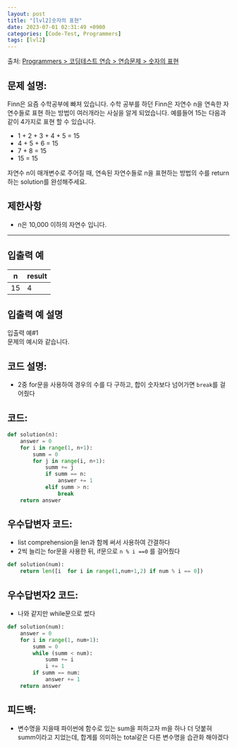 ```yaml
---
layout: post
title: "[lvl2]숫자의 표현"
date: 2023-07-01 02:31:49 +0900
categories: [Code-Test, Programmers]
tags: [lvl2]
---
```


출처: [Programmers > 코딩테스트 연습 > 연습문제 > 숫자의 표현](https://school.programmers.co.kr/learn/courses/30/lessons/12924)

## 문제 설명:

Finn은 요즘 수학공부에 빠져 있습니다. 수학 공부를 하던 Finn은 자연수 n을 연속한 자연수들로 표현 하는 방법이 여러개라는 사실을 알게 되었습니다. 예를들어 15는 다음과 같이 4가지로 표현 할 수 있습니다.

- 1 + 2 + 3 + 4 + 5 = 15
- 4 + 5 + 6 = 15
- 7 + 8 = 15
- 15 = 15

자연수 n이 매개변수로 주어질 때, 연속된 자연수들로 n을 표현하는 방법의 수를 return하는 solution를 완성해주세요.

## 제한사항

- n은 10,000 이하의 자연수 입니다.

---

## 입출력 예

|n|result|
|---|---|
|15|4|

## 입출력 예 설명

입출력 예#1  
문제의 예시와 같습니다.

## 코드 설명:
- 2중 for문을 사용하여 경우의 수를 다 구하고, 합이 숫자보다 넘어가면 `break`를 걸어줬다

## 코드:
```python
def solution(n):
    answer = 0
    for i in range(1, n+1):
        summ = 0
        for j in range(i, n+1):
            summ += j
            if summ == n: 
                answer += 1
            elif summ > n:
                break
    return answer
```

## 우수답변자 코드:
- list comprehension을 len과 함께 써서 사용하여 간결하다
- 2씩 늘리는 for문을 사용한 뒤, if문으로 `n % i ==0` 를 걸어줬다
```python
def solution(num):
    return len([i  for i in range(1,num+1,2) if num % i == 0])
```

## 우수답변자2 코드:
- 나와 같지만 while문으로 썼다
```python
def solution(num):
    answer = 0
    for i in range(1, num+1):
        summ = 0
        while (summ < num):
            summ += i
            i += 1
        if summ == num:
            answer += 1
    return answer
```

## 피드백:
- 변수명을 지을때 파이썬에 함수로 있는 sum을 피하고자 m을 하나 더 덧붙혀 summ이라고 지었는데, 합계를 의미하는 total같은 다른 변수명을 습관화 해야겠다